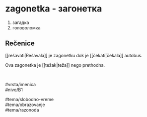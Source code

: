 # zagonetka - загонетка

1. загадка  
2. головоломка

## Rečenice

[[rešavati|Rešavala]] je zagonetku dok je [[čekati|čekala]] autobus.

Ova zagonetka je [[težak|teža]] nego prethodna.

<br>

#vrsta/imenica  
#nivo/B1  

#tema/slobodno-vreme  
#tema/obrazovanje  
#tema/razonoda  
